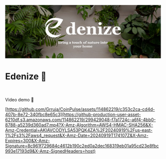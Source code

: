 <img src="public/assets/banner.jpg">
<br />

Edenize 🌱
========================================================================================================================================
<br />

Video demo 🔴
<br />

[https://github.com/Grruja/CoinPulse/assets/114862219/c353c2ca-cd4d-407b-8e72-340fbc8e65c3](https://github-production-user-asset-6210df.s3.amazonaws.com/114862219/299429048-f7a1724c-a6f4-4bb0-8788-a5239d360ad7.mp4?X-Amz-Algorithm=AWS4-HMAC-SHA256&X-Amz-Credential=AKIAVCODYLSA53PQK4ZA%2F20240919%2Fus-east-1%2Fs3%2Faws4_request&X-Amz-Date=20240919T174107Z&X-Amz-Expires=300&X-Amz-Signature=8c961f729684c4612b190c2ed0a2dec168319eb01a95cd23e8fbc993e17193d9&X-Amz-SignedHeaders=host)


